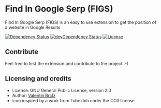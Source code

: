 Find In Google Serp (FIGS)
======
Find In Google Serp (FIGS) is an easy to use extension to get the position of a website in Google Results

[![Dependency Status](https://img.shields.io/david/ValentinBrclz/figs.svg?style=flat)](https://david-dm.org/ValentinBrclz/figs#info=Dependencies)
[![devDependency Status](https://img.shields.io/david/dev/ValentinBrclz/figs.svg?style=flat)](https://david-dm.org/ValentinBrclz/figs#info=devDependencies)
[![License](https://img.shields.io/badge/license-GPLv2-blue.svg?style=flat)](http://opensource.org/licenses/GPL-2.0)

## Contribute
Feel free to test the extension and contribute to the project :-)

## Licensing and credits
* License: GNU General Public License, version 2.0
* Author: [Valentin Brclz](https://github.com/ValentinBrclz)
* Icon inspired by a work from Tubezlob under the CC0 license
